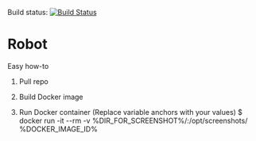 Build status: [![Build Status](https://app.travis-ci.com/Uglykoyote/Robot.svg?branch=main)](https://app.travis-ci.com/Uglykoyote/Robot)
# Robot
Easy how-to
1. Pull repo
2. Build Docker image

3. Run Docker container (Replace variable anchors with your values)
$ docker run -it --rm -v %DIR_FOR_SCREENSHOT%/:/opt/screenshots/ %DOCKER_IMAGE_ID%